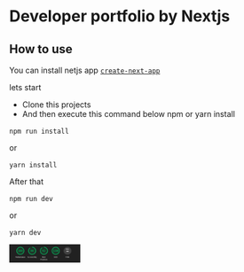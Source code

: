 # Developer portfolio by Nextjs

## How to use

You can install netjs app [`create-next-app`](https://nextjs.org/docs/getting-started)

lets start

- Clone this projects
- And then execute this command below npm or yarn install

```
npm run install

```

or

```
yarn install

```

After that

```
npm run dev

```

or

```
yarn dev

```

<img src="./public/lighthous_speed.png" width="128"/>

